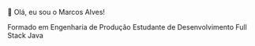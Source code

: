 👋 Olá, eu sou o Marcos Alves!
  
  Formado em Engenharia de Produção
  Estudante de Desenvolvimento Full Stack Java

  
